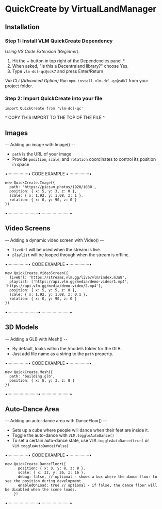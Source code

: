 # QuickCreate by VirtualLandManager                                       

## Installation

### Step 1: Install VLM QuickCreate Dependency
*Using VS Code Extension (Beginner):*
1. Hit the + button in top right of the Dependencies panel.*
2. When asked, "Is this a Decentraland library?" choose Yes.
3. Type `vlm-dcl-qc@sdk7` and press Enter/Return

*Via CLI (Advanced Option)*
Run `npm install vlm-dcl-qc@sdk7` from your project folder.

### Step 2: Import QuickCreate into your file

```import QuickCreate from 'vlm-dcl-qc'```

^ COPY THIS IMPORT TO THE TOP OF THE FILE ^


## Images

-- Adding an image with Image() --
- `path` is the URL of your image
- Provide `position`, `scale`, and `rotation` coordinates to control its position in space
  
•·················• CODE EXAMPLE •·················•
```
new QuickCreate.Image({
  path: 'https://picsum.photos/1920/1080',
  position: { x: 5, y: 3, z: 0 },
  scale: { x: 1.92, y: 1.08, z: 1 },
  rotation: { x: 0, y: 90, z: 0 }
})
```
•·························•························•

## Video Screens

-- Adding a dynamic video screen with Video() --
- `liveUrl` will be used when the stream is live.
- `playlist` will be looped through when the stream is offline.


•·················• CODE EXAMPLE •·················•
```
new QuickCreate.VideoScreen({
  liveUrl: 'https://streams.vlm.gg/live/vlm/index.m3u8',
  playlist: ['https://api.vlm.gg/media/demo-video/1.mp4', 'https://api.vlm.gg/media/demo-video/2.mp4'],
  position: { x: 5, y: 5, z: 8 },
  scale: { x: 1.92, y: 1.08, z: 0.1 },
  rotation: { x: 0, y: 90, z: 0 }
})
```
•·························•························•

## 3D Models

-- Adding a GLB with Mesh() --
- By default, looks within the /models folder for the GLB. 
- Just add file name as a string to the `path` property.

•·················• CODE EXAMPLE •·················•
```
new QuickCreate.Mesh({
  path: 'building.glb',
  position: { x: 8, y: 3, z: 8 }
})
```
•·························•························•

## Auto-Dance Area

-- Adding an auto-dance area with DanceFloor() --
- Sets up a cube where people will dance when their feet are inside it.
- Toggle the auto-dance with `VLM.toggleAutoDance()`
- To set a certain auto-dance state, use `VLM.toggleAutoDance(true)` or `VLM.toggleAutoDance(false)`

•·················• CODE EXAMPLE •·················•
```
new QuickCreate.DanceFloor({
      position: { x: 0, y: 8, z: 8 },
      scale: { x: 32, y: 26, z: 16 },
      debug: false, // optional - shows a box where the dance floor to see the position during development
      enabledOnLoad: true // optional - if false, the dance floor will be disabled when the scene loads. 
    })
```
•·························•························•

